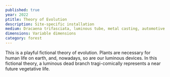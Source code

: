 ```yaml
---
published: true
year: 2022
ptitle: Theory of Evolution
description: Site-specific installation
medium: Dracaena trifasciata, luminous tube, metal casting, automotive paint and earth
dimensions: Variable dimensions
category: forest
---
```

This is a playful fictional theory of evolution. Plants are necessary for human life on earth, and, nowadays, so are our luminous devices. In this fictional theory, a luminous dead branch tragi-comically represents a near future vegetative life.
